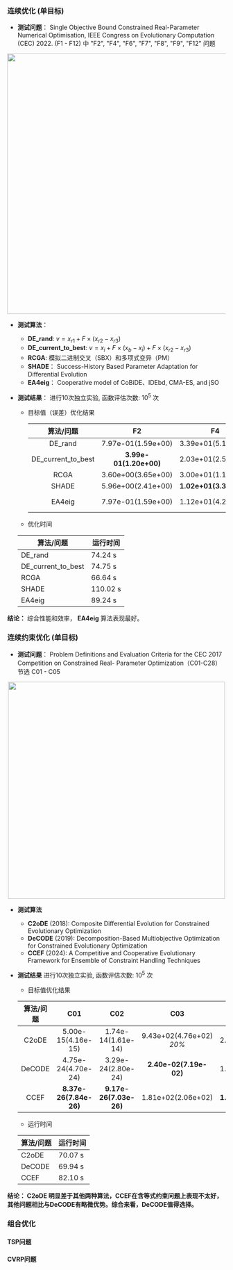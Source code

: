 ### 连续优化 (单目标)
* **测试问题**： 
Single Objective Bound Constrained Real-Parameter Numerical Optimisation, IEEE Congress on Evolutionary Computation (CEC) 2022. (F1 - F12) 中  "F2", "F4",  "F6", "F7", "F8", "F9", "F12" 问题
<div align="center">
<img src="https://s2.loli.net/2024/05/30/uCywdQxskqYPv91.png" width="600" />
</div>

* **测试算法**：
  * **DE_rand**: 
  $v = x_{r1} + F \times(x_{r2} - x_{r3})$
  * **DE_current_to_best**: 
  $v = x_{i} + F \times (x_{b} - x_{i}) + F \times (x_{r2} - x_{r3})$
  * **RCGA**: 模拟二进制交叉（SBX）和多项式变异（PM）
  * **SHADE**： Success-History Based Parameter Adaptation for Differential Evolution
  * **EA4eig**： Cooperative model of CoBiDE、IDEbd, CMA-ES, and jSO

* **测试结果**： 
进行10次独立实验, 函数评估次数: $10^5$ 次

  * 目标值（误差）优化结果

    | 算法/问题 | F2 | F4 | F6 | F7 | F8 | F9 | F12 |
    |:---:|:---:|:---:|:---:|:---:|:---:|:---:|:---:|
    | DE_rand | 7.97e-01(1.59e+00) | 3.39e+01(5.10e+00) | 4.70e-01(7.81e-02) | 2.43e+01(2.99e+00) | 3.05e+00(8.63e-01) | 4.55e-14(1.36e-13) | 7.07e+01(1.51e+02) |
    | DE_current_to_best | **3.99e-01(1.20e+00)** | 2.03e+01(2.56e+00) | 4.63e-01(3.85e-01) | 2.13e+01(5.70e-01) | 1.72e+01(8.15e+00) | 4.09e-13(1.36e-13) | 1.55e+02(4.58e+00) |
    | RCGA | 3.60e+00(3.65e+00) | 3.00e+01(1.16e+01) | 1.11e+04(8.31e+03) | 1.67e+01(7.95e+00) | 1.52e+01(8.53e+00) | 1.10e+02(1.67e+02) | 1.42e+02(1.00e+01) |
    | SHADE | 5.96e+00(2.41e+00) | **1.02e+01(3.39e+00)** | 3.20e-01(1.12e-01) | 1.39e+00(8.43e-01) | 1.53e+00(2.46e-01) | **0.00e+00(0.00e+00)** | **1.04e+02(6.10e+01)** |
    | EA4eig | 7.97e-01(1.59e+00) | 1.12e+01(4.21e+00) | **1.25e-01(1.44e-01)** | **1.36e+00(1.12e+00)** | **8.55e-01(2.37e-01)** | **0.00e+00(0.00e+00)** | 1.07e+02(5.67e+01) |

  * 优化时间

  | 算法/问题              | 运行时间 |
  |--------------------|----|
  | DE_rand            |  74.24 s  |
  | DE_current_to_best |  74.75 s  |
  | RCGA               |  66.64 s  |
  | SHADE              |  110.02 s  |
  | EA4eig             |  89.24 s  |

**结论：** 综合性能和效率， **EA4eig** 算法表现最好。

### 连续约束优化 (单目标)

* **测试问题**：
Problem Definitions and Evaluation Criteria for the CEC 2017 Competition on Constrained Real- Parameter Optimization（C01-C28） 节选 C01 - C05
<div align="center">
<img src="https://s2.loli.net/2024/05/31/9PuDtTFxJ1VYGls.png" width="500" />
</div>

* **测试算法**
  * **C2oDE** (2018): 
    Composite Differential Evolution for Constrained Evolutionary Optimization
  * **DeCODE** (2019): 
    Decomposition-Based Multiobjective Optimization for Constrained Evolutionary Optimization
  * **CCEF** (2024): 
    A Competitive and Cooperative Evolutionary Framework for Ensemble of Constraint Handling Techniques

* **测试结果**
进行10次独立实验, 函数评估次数: $10^5$ 次

  * 目标值优化结果

  | 算法/问题 | C01 | C02 | C03 | C04 | C05 |
  |:---:|:---:|:---:|:---:|:---:|:---:|
  | C2oDE  | 5.00e-15(4.16e-15) | 1.74e-14(1.61e-14) | 9.43e+02(4.76e+02) *20%* | 2.51e+01(3.74e+00) | 2.48e-10(1.44e-10) |
  | DeCODE | 4.75e-24(4.70e-24) | 3.29e-24(2.80e-24) | **2.40e-02(7.19e-02)** | 1.59e+01(7.46e-01) | 2.38e-17(2.52e-17) |
  | CCEF   | **8.37e-26(7.84e-26)** | **9.17e-26(7.03e-26)** | 1.81e+02(2.06e+02) | **1.51e+01(1.60e+00)** | **7.57e-19(6.27e-19)** |


  * 运行时间

  | 算法/问题              | 运行时间 |
  |--------------------|----|
  | C2oDE  |   70.07 s  |
  | DeCODE |   69.94 s  |
  | CCEF   |   82.10 s  |

**结论： C2oDE 明显差于其他两种算法，CCEF在含等式约束问题上表现不太好，其他问题相比与DeCODE有略微优势。综合来看，DeCODE值得选择。**

### 组合优化




#### TSP问题




#### CVRP问题


